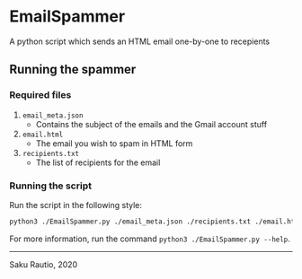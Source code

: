 # EmailSpammer

A python script which sends an HTML email one-by-one to recepients

## Running the spammer

### Required files

1. `email_meta.json`
   * Contains the subject of the emails and the Gmail account stuff
2. `email.html`
   * The email you wish to spam in HTML form
3. `recipients.txt`
   * The list of recipients for the email

### Running the script

Run the script in the following style:

```bash
python3 ./EmailSpammer.py ./email_meta.json ./recipients.txt ./email.html
```

For more information, run the command `python3 ./EmailSpammer.py --help`.

---

Saku Rautio, 2020
